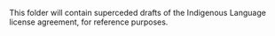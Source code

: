 This folder will contain superceded drafts of the Indigenous Language license agreement, for reference purposes.